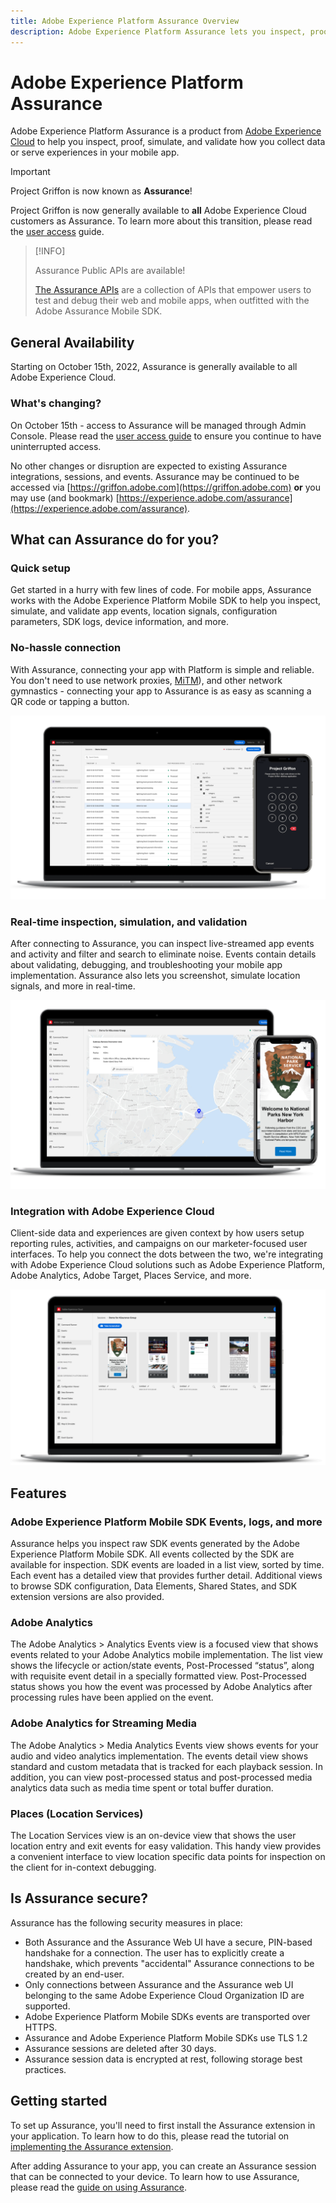 ```yaml
---
title: Adobe Experience Platform Assurance Overview
description: Adobe Experience Platform Assurance lets you inspect, proof, simulate, and validate how you collect data or serve experiences within your mobile applications.
---
```


# Adobe Experience Platform Assurance

Adobe Experience Platform Assurance is a product from [Adobe Experience Cloud](https://www.adobe.com/experience-cloud.html) to help you inspect, proof, simulate, and validate how you collect data or serve experiences in your mobile app.

>[!IMPORTANT]
>
> Project Griffon is now known as **Assurance**!
>
> Project Griffon is now generally available to **all** Adobe Experience Cloud customers as Assurance. To learn more about this transition, please read the [user access](./user-access.md) guide.

>[!INFO]
>
>Assurance Public APIs are available!
>
>[The Assurance APIs](https://developer.adobe.com/adobe-assurance-public-apis/) are a collection of APIs that empower users to test and debug their web and mobile apps, when outfitted with the Adobe Assurance Mobile SDK.

## General Availability

Starting on October 15th, 2022, Assurance is generally available to all Adobe Experience Cloud.

### What's changing?

On October 15th - access to Assurance will be managed through Admin Console. Please read the [user access guide](./user-access.md) to ensure you continue to have uninterrupted access.

No other changes or disruption are expected to existing Assurance integrations, sessions, and events. Assurance may be continued to be accessed via [https://griffon.adobe.com](https://griffon.adobe.com) **or** you may use (and bookmark) [https://experience.adobe.com/assurance](https://experience.adobe.com/assurance).

## What can Assurance do for you?

### Quick setup

Get started in a hurry with few lines of code. For mobile apps, Assurance works with the Adobe Experience Platform Mobile SDK to help you inspect, simulate, and validate app events, location signals, configuration parameters, SDK logs, device information, and more.

### No-hassle connection

With Assurance, connecting your app with Platform is simple and reliable. You don't need to use network proxies, [MiTM](https://en.wikipedia.org/wiki/Man-in-the-middle_attack)), and other network gymnastics - connecting your app to Assurance is as easy as scanning a QR code or tapping a button.

![](./images/index/no-hassle-connection.png)

### Real-time inspection, simulation, and validation

After connecting to Assurance, you can inspect live-streamed app events and activity and filter and search to eliminate noise. Events contain details about validating, debugging, and troubleshooting your mobile app implementation. Assurance also lets you screenshot, simulate location signals, and more in real-time.

![](./images/index/real-time-insepction.png)

### Integration with Adobe Experience Cloud

Client-side data and experiences are given context by how users setup reporting rules, activities, and campaigns on our marketer-focused user interfaces. To help you connect the dots between the two, we're integrating with Adobe Experience Cloud solutions such as Adobe Experience Platform, Adobe Analytics, Adobe Target, Places Service, and more.

![](./images/index/integration.png)

## Features

### Adobe Experience Platform Mobile SDK Events, logs, and more

Assurance helps you inspect raw SDK events generated by the Adobe Experience Platform Mobile SDK. All events collected by the SDK are available for inspection. SDK events are loaded in a list view, sorted by time. Each event has a detailed view that provides further detail. Additional views to browse SDK configuration, Data Elements, Shared States, and SDK extension versions are also provided.

### Adobe Analytics

The Adobe Analytics &gt; Analytics Events view is a focused view that shows events related to your Adobe Analytics mobile implementation. The list view shows the lifecycle or action/state events, Post-Processed “status”, along with requisite event detail in a specially formatted view. Post-Processed status shows you how the event was processed by Adobe Analytics after processing rules have been applied on the event.

### Adobe Analytics for Streaming Media

The Adobe Analytics &gt; Media Analytics Events view shows events for your audio and video analytics implementation. The events detail view shows standard and custom metadata that is tracked for each playback session. In addition, you can view post-processed status and post-processed media analytics data such as media time spent or total buffer duration.

### Places (Location Services)

The Location Services view is an on-device view that shows the user location entry and exit events for easy validation. This handy view provides a convenient interface to view location specific data points for inspection on the client for in-context debugging.

## Is Assurance secure?

Assurance has the following security measures in place:

* Both Assurance and the Assurance Web UI have a secure, PIN-based handshake for a connection. The user has to explicitly create a handshake, which prevents "accidental" Assurance connections to be created by an end-user.
* Only connections between Assurance and the Assurance web UI belonging to the same Adobe Experience Cloud Organization ID are supported.
* Adobe Experience Platform Mobile SDKs events are transported over HTTPS.
* Assurance and Adobe Experience Platform Mobile SDKs use TLS 1.2
* Assurance sessions are deleted after 30 days.
* Assurance session data is encrypted at rest, following storage best practices.

## Getting started

To set up Assurance, you'll need to first install the Assurance extension in your application. To learn how to do this, please read the tutorial on [implementing the Assurance extension](https://developer.adobe.com/client-sdks/documentation/platform-assurance-sdk/#add-the-aep-assurance-extension-to-your-app).

After adding Assurance to your app, you can create an Assurance session that can be connected to your device. To learn how to use Assurance, please read the [guide on using Assurance](./tutorials/index.md).
